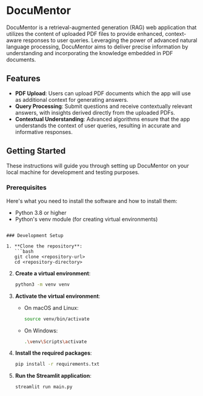 # DocuMentor

DocuMentor is a retrieval-augmented generation (RAG) web application that utilizes the content of uploaded PDF files to provide enhanced, context-aware responses to user queries. Leveraging the power of advanced natural language processing, DocuMentor aims to deliver precise information by understanding and incorporating the knowledge embedded in PDF documents.

## Features

- **PDF Upload**: Users can upload PDF documents which the app will use as additional context for generating answers.
- **Query Processing**: Submit questions and receive contextually relevant answers, with insights derived directly from the uploaded PDFs.
- **Contextual Understanding**: Advanced algorithms ensure that the app understands the context of user queries, resulting in accurate and informative responses.

## Getting Started

These instructions will guide you through setting up DocuMentor on your local machine for development and testing purposes.

### Prerequisites

Here's what you need to install the software and how to install them:

- Python 3.8 or higher
- Python's venv module (for creating virtual environments)
```

### Development Setup

1. **Clone the repository**:
   ```bash
   git clone <repository-url>
   cd <repository-directory>
   ```

2. **Create a virtual environment**:
   ```bash
   python3 -m venv venv
   ```

3. **Activate the virtual environment**:
   - On macOS and Linux:
     ```bash
     source venv/bin/activate
     ```
   - On Windows:
     ```bash
     .\venv\Scripts\activate
     ```

4. **Install the required packages**:
   ```bash
   pip install -r requirements.txt
   ```

5. **Run the Streamlit application**:
   ```bash
   streamlit run main.py
   ```
